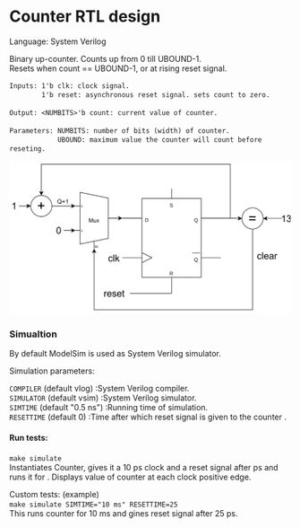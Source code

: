 # Counter RTL design
Language: System Verilog

Binary up-counter. Counts up from 0 till UBOUND-1.\
Resets when count == UBOUND-1, or at rising reset signal.

    Inputs: 1'b clk: clock signal.
            1'b reset: asynchronous reset signal. sets count to zero.
            
    Output: <NUMBITS>'b count: current value of counter.

    Parameters: NUMBITS: number of bits (width) of counter.
                UBOUND: maximum value the counter will count before reseting.

![image](Counter.svg)

### Simualtion
By default ModelSim is used as System Verilog simulator.

Simulation parameters:

`COMPILER` (default vlog)     :System Verilog compiler.\
`SIMULATOR` (default vsim)    :System Verilog simulator.\
`SIMTIME` (default "0.5 ns")  :Running time of simulation.\
`RESETTIME` (default 0)       :Time after which reset signal is given to the counter  .

#### Run tests:
`make simulate`\
Instantiates Counter, gives it a 10 ps clock and a reset signal after <RESETTIME> ps and runs it for <SIMTIME>. Displays value of counter at each clock positive edge.

Custom tests: (example)\
`make simulate SIMTIME="10 ms" RESETTIME=25`\
This runs counter for 10 ms and gines reset signal after 25 ps.
